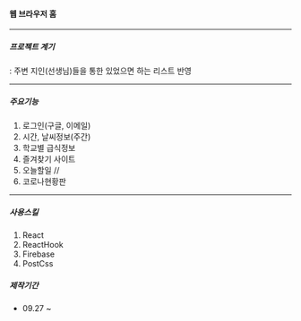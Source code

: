 #### 웹 브라우저 홈

---

##### 프로젝트 계기

: 주변 지인(선생님)들을 통한 있었으면 하는 리스트 반영

---

##### 주요기능

1. 로그인(구글, 이메일)
2. 시간, 날씨정보(주간)
3. 학교별 급식정보
4. 즐겨찾기 사이트
5. 오늘할일
   //
6. 코로나현황판

---

##### 사용스킬

1. React
2. ReactHook
3. Firebase
4. PostCss

##### 제작기간

- 09.27 ~
